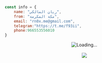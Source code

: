 ```js

const info = {
    name: "ريان المالكي",
    from: "مكة المكرمة",
    email: "rn0x.me@gmail.com",
    telegram:"https://t.me/f93ii",
    phone:966553556010
}

```

<p align="center">
  <img align="center" src = "https://profile-counter.glitch.me/rn0x/count.svg" alt ="Loading..."> <br><br>
  <img align="center" src = "https://github-readme-stats-git-masterrstaa-rickstaa.vercel.app/api/top-langs/?username=rn0x&custom_title=اللغات_الأكثر_إستخداماً&theme=merko&hide_langs_below=1&layout=pie&hide=html">

</p>

